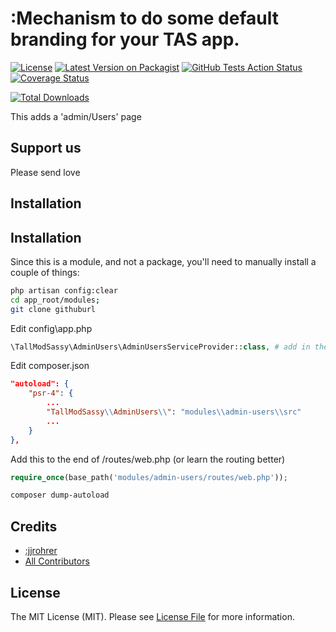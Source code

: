 # :Mechanism to do some default branding for your TAS app.
[![License](https://img.shields.io/github/license/:tallandsassy/:app-branding)](https://github.com/:tallandsassy/:app-branding/blob/master/LICENSE.md)
[![Latest Version on Packagist](https://img.shields.io/packagist/v/:tallandsassy/:app-branding.svg?style=flat-square)](https://packagist.org/packages/:tallandsassy/:app-branding)
[![GitHub Tests Action Status](https://img.shields.io/github/workflow/status/:tallandsassy/:app-branding/run-tests?label=tests)](https://github.com/:tallandsassy/:app-branding/actions?query=workflow%3Arun-tests+branch%3Amaster)
[![Coverage Status](https://coveralls.io/repos/github/:tallandsassy/:app-branding/badge.svg?branch=master)](https://coveralls.io/github/:tallandsassy/:app-branding?branch=master)

[![Total Downloads](https://img.shields.io/packagist/dt/:tallandsassy/:app-branding.svg?style=flat-square)](https://packagist.org/packages/:tallandsassy/:app-branding)


This adds a 'admin/Users' page

## Support us

Please send love

## Installation
## Installation
Since this is a module, and not a package, you'll need to manually install a couple of things:
```bash
php artisan config:clear
cd app_root/modules;
git clone githuburl  
```

Edit config\app.php
```php
\TallModSassy\AdminUsers\AdminUsersServiceProvider::class, # add in the array  
```

Edit composer.json
```json
"autoload": {
    "psr-4": {
        ...
        "TallModSassy\\AdminUsers\\": "modules\\admin-users\\src"
        ...
    }
},  
```

Add this to the end of /routes/web.php (or learn the routing better)
```php
require_once(base_path('modules/admin-users/routes/web.php'));
```

```bash
composer dump-autoload 
```
## Credits

- [:jjrohrer](https://github.com/:jjrohrer)
- [All Contributors](../../contributors)

## License

The MIT License (MIT). Please see [License File](LICENSE.md) for more information.
